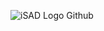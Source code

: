 
![iSAD Logo Github](https://github.com/sirx2713/Grid-Placement/assets/122817303/4bd2b54a-3fe7-4e6d-9ccf-b68df8512574)
